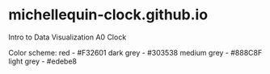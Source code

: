 # michellequin-clock.github.io
Intro to Data Visualization A0 Clock

Color scheme:
red - #F32601
dark grey - #303538
medium grey - #888C8F
light grey - #edebe8